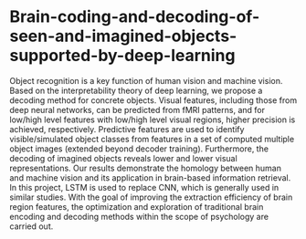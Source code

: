 # Brain-coding-and-decoding-of-seen-and-imagined-objects-supported-by-deep-learning
Object recognition is a key function of human vision and machine vision. Based on the interpretability theory of deep learning, we propose a decoding method for concrete objects. Visual features, including those from deep neural networks, can be predicted from fMRI patterns, and for low/high level features with low/high level visual regions, higher precision is achieved, respectively. Predictive features are used to identify visible/simulated object classes from features in a set of computed multiple object images (extended beyond decoder training). Furthermore, the decoding of imagined objects reveals lower and lower visual representations. Our results demonstrate the homology between human and machine vision and its application in brain-based information retrieval.  In this project, LSTM is used to replace CNN, which is generally used in similar studies. With the goal of improving the extraction efficiency of brain region features, the optimization and exploration of traditional brain encoding and decoding methods within the scope of psychology are carried out.
